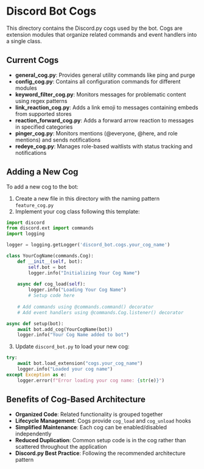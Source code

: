 # Discord Bot Cogs

This directory contains the Discord.py cogs used by the bot. Cogs are extension modules that organize related commands and event handlers into a single class.

## Current Cogs

- **general_cog.py**: Provides general utility commands like ping and purge
- **config_cog.py**: Contains all configuration commands for different modules
- **keyword_filter_cog.py**: Monitors messages for problematic content using regex patterns
- **link_reaction_cog.py**: Adds a link emoji to messages containing embeds from supported stores
- **reaction_forward_cog.py**: Adds a forward arrow reaction to messages in specified categories
- **pinger_cog.py**: Monitors mentions (@everyone, @here, and role mentions) and sends notifications
- **redeye_cog.py**: Manages role-based waitlists with status tracking and notifications

## Adding a New Cog

To add a new cog to the bot:

1. Create a new file in this directory with the naming pattern `feature_cog.py`
2. Implement your cog class following this template:

```python
import discord
from discord.ext import commands
import logging

logger = logging.getLogger('discord_bot.cogs.your_cog_name')

class YourCogName(commands.Cog):
    def __init__(self, bot):
        self.bot = bot
        logger.info("Initializing Your Cog Name")
    
    async def cog_load(self):
        logger.info("Loading Your Cog Name")
        # Setup code here
    
    # Add commands using @commands.command() decorator
    # Add event handlers using @commands.Cog.listener() decorator

async def setup(bot):
    await bot.add_cog(YourCogName(bot))
    logger.info("Your Cog Name added to bot")
```

3. Update `discord_bot.py` to load your new cog:

```python
try:
    await bot.load_extension("cogs.your_cog_name")
    logger.info("Loaded your cog name")
except Exception as e:
    logger.error(f"Error loading your cog name: {str(e)}")
```

## Benefits of Cog-Based Architecture

- **Organized Code**: Related functionality is grouped together
- **Lifecycle Management**: Cogs provide `cog_load` and `cog_unload` hooks
- **Simplified Maintenance**: Each cog can be enabled/disabled independently 
- **Reduced Duplication**: Common setup code is in the cog rather than scattered throughout the application
- **Discord.py Best Practice**: Following the recommended architecture pattern 